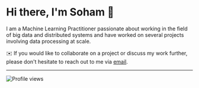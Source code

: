 # Hi there, I'm Soham :wave:

I am a Machine Learning Practitioner passionate about working in the field of big data and distributed systems and have worked on several projects involving data processing at scale.


:envelope: If you would like to collaborate on a project or discuss my work further, please don't hesitate to reach out to me via [email](sohamt09@gmail.com).

___
![Profile views](https://gpvc.arturio.dev/[sohamtalukdar])

